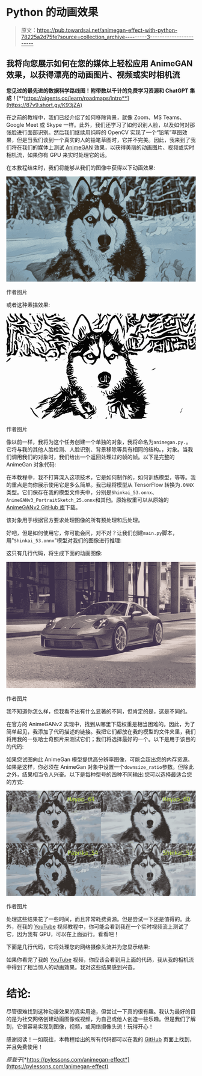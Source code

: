 # Python 的动画效果

> 原文：<https://pub.towardsai.net/animegan-effect-with-python-78225a2d75fe?source=collection_archive---------3----------------------->

## 我将向您展示如何在您的媒体上轻松应用 AnimeGAN 效果，以获得漂亮的动画图片、视频或实时相机流

**您见过的最先进的数据科学路线图！附带数以千计的免费学习资源和 ChatGPT 集成！**[**https://aigents.co/learn/roadmaps/intro**](https://87v9.short.gy/K93jZA)

在之前的教程中，我们已经介绍了如何移除背景，就像 Zoom、MS Teams、Google Meet 或 Skype 一样。此外，我们还学习了如何识别人脸，以及如何对那张脸进行面部识别。然后我们继续用纯粹的 OpenCV 实现了一个“铅笔”草图效果，但是当我们谈到一个真实的人的铅笔草图时，它并不完美。因此，我来到了我们将在我们的媒体上测试 [AnimeGAN](https://github.com/TachibanaYoshino/AnimeGANv2) 效果，以获得美丽的动画图片、视频或实时相机流，如果你有 GPU 来实时处理它的话。

在本教程结束时，我们将能够从我们的图像中获得以下动画效果:

![](img/8f92c58b7d8cfd5ca324fe827d43c842.png)

作者图片

或者这种素描效果:

![](img/c5d19f9915d8b6bea95768c9fbfa0515.png)

作者图片

像以前一样，我将为这个任务创建一个单独的对象，我将命名为`animegan.py.`。它将与我的其他人脸检测、人脸识别、背景移除等具有相同的结构。，对象。当我们调用我们的对象时，我们给出一个返回处理过的帧的帧。以下是完整的 AnimeGan 对象代码:

在本教程中，我不打算深入这项技术，它是如何制作的，如何训练模型，等等。我的重点是向你展示使用它是多么简单。我已经将模型从 TensorFlow 转换为`.ONNX`类型。它们保存在我的模型文件夹中，分别是`Shinkai_53.onnx`、`AnimeGANv3_PortraitSketch_25.onnx`和其他。原始权重可以从原始的 [AnimeGANv2 GitHub 库](https://github.com/TachibanaYoshino/AnimeGANv2)下载。

该对象用于根据官方要求处理图像的所有预处理和后处理。

好吧，但是如何使用它，你可能会问，对不对？让我们创建`main.py`脚本，用"`Shinkai_53.onnx`"模型对我们的图像进行推理:

这只有几行代码，将生成下面的动画图像:

![](img/5edc8569b14c8cee9cb2d6d0d9f9c24c.png)

作者图片

我不知道你怎么样，但我看不出有什么显著的不同，但肯定的是，这是不同的。

在官方的 AnimeGANv2 实现中，找到从哪里下载权重是相当困难的。因此，为了简单起见，我添加了代码描述的链接。我把它们都放在我的模型的文件夹里，我们将用我的一张哈士奇照片来测试它们；我们将选择最好的一个。以下是用于该目的的代码:

如果您试图向此 AnimeGan 模型提供高分辨率图像，可能会超出您的内存资源。如果是这样，你必须在 AnimeGan 对象中设置一个`downsize_ratio`参数。但除此之外，结果相当令人兴奋。以下是每种型号的四种不同输出:您可以选择最适合您的方式:

![](img/4b536686adeb880f8b7f597bf177be51.png)

作者图片

处理这些结果花了一些时间，而且非常耗费资源。但是尝试一下还是值得的。此外，在我的 [YouTube](https://youtu.be/UN-zTa0LNrc) 视频教程中，你可能会看到我在一个实时视频流上测试了它，因为我有 GPU，可以在上面运行。看看吧！

下面是几行代码，它将处理您的网络摄像头流并为您显示结果:

如果你看完了我的 [YouTube](https://youtu.be/UN-zTa0LNrc) 视频，你应该会看到用上面的代码，我从我的相机流中得到了相当惊人的动画效果。我对这些结果感到兴奋。

# 结论:

尽管很难找到这种动漫效果的真实用途，但尝试一下真的很有趣。我认为最好的目的是为社交网络创建动画图像或视频，为自己或他人创造一些乐趣。但是我们了解到，它很容易实现到图像，视频，或网络摄像头流！玩得开心！

感谢阅读！一如既往，本教程给出的所有代码都可以在我的 [GitHub](https://github.com/pythonlessons/background_removal) 页面上找到，并且免费使用！

*原载于*[*https://pylessons.com/animegan-effect*](https://pylessons.com/animegan-effect)